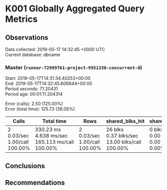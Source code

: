 # K001 Globally Aggregated Query Metrics

## Observations ##
Data collected: 2019-05-17 14:32:45 +0000 UTC  
Current database: dbname  



### Master (`runner-72989761-project-9951336-concurrent-0`) ###
Start: 2019-05-17T14:31:34.40253+00:00  
End: 2019-05-17T14:32:45.606844+00:00  
Period seconds: 71.20431  
Period age: 00:01:11.204314  

Error (calls): 2.50 (125.00%)  
Error (total time): 125.73 (38.08%)

| Calls | Total&nbsp;time | Rows | shared_blks_hit | shared_blks_read | shared_blks_dirtied | shared_blks_written | blk_read_time | blk_write_time | kcache_reads | kcache_writes | kcache_user_time_ms | kcache_system_time |
|-------|------------|------|-----------------|------------------|---------------------|---------------------|---------------|----------------|--------------|---------------|---------------------|--------------------|
|2<br/>0.03/sec<br/>1.00/call<br/>100.00% |330.23&nbsp;ms<br/>4.638&nbsp;ms/sec<br/>165.113&nbsp;ms/call<br/>100.00% |2<br/>0.03/sec<br/>1.00/call<br/>100.00% |26&nbsp;blks<br/>0.37&nbsp;blks/sec<br/>13.00&nbsp;blks/call<br/>100.00% |0&nbsp;blks<br/>0.00&nbsp;blks/sec<br/>0.00&nbsp;blks/call<br/>0.00% |0&nbsp;blks<br/>0.00&nbsp;blks/sec<br/>0.00&nbsp;blks/call<br/>0.00% |0&nbsp;blks<br/>0.00&nbsp;blks/sec<br/>0.00&nbsp;blks/call<br/>0.00% |0.00&nbsp;ms<br/>0.000&nbsp;ms/sec<br/>0.000&nbsp;ms/call<br/>0.00% |0.00&nbsp;ms<br/>0.000&nbsp;ms/sec<br/>0.000&nbsp;ms/call<br/>0.00% |0.00&nbsp;bytes<br/>0.00&nbsp;bytes/sec<br/>0.00&nbsp;bytes/call<br/>0.00% |0.00&nbsp;bytes<br/>0.00&nbsp;bytes/sec<br/>0.00&nbsp;bytes/call<br/>0.00% |0.00&nbsp;ms<br/>0.000&nbsp;ms/sec<br/>0.000&nbsp;ms/call<br/>0.00% |0.00&nbsp;ms<br/>0.000&nbsp;ms/sec<br/>0.000&nbsp;ms/call<br/>0.00%|





## Conclusions ##


## Recommendations ##

